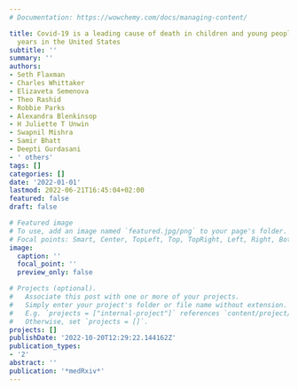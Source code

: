 ```yaml
---
# Documentation: https://wowchemy.com/docs/managing-content/

title: Covid-19 is a leading cause of death in children and young people ages 0-19
  years in the United States
subtitle: ''
summary: ''
authors:
- Seth Flaxman
- Charles Whittaker
- Elizaveta Semenova
- Theo Rashid
- Robbie Parks
- Alexandra Blenkinsop
- H Juliette T Unwin
- Swapnil Mishra
- Samir Bhatt
- Deepti Gurdasani
- ' others'
tags: []
categories: []
date: '2022-01-01'
lastmod: 2022-06-21T16:45:04+02:00
featured: false
draft: false

# Featured image
# To use, add an image named `featured.jpg/png` to your page's folder.
# Focal points: Smart, Center, TopLeft, Top, TopRight, Left, Right, BottomLeft, Bottom, BottomRight.
image:
  caption: ''
  focal_point: ''
  preview_only: false

# Projects (optional).
#   Associate this post with one or more of your projects.
#   Simply enter your project's folder or file name without extension.
#   E.g. `projects = ["internal-project"]` references `content/project/deep-learning/index.md`.
#   Otherwise, set `projects = []`.
projects: []
publishDate: '2022-10-20T12:29:22.144162Z'
publication_types:
- '2'
abstract: ''
publication: '*medRxiv*'
---
```

